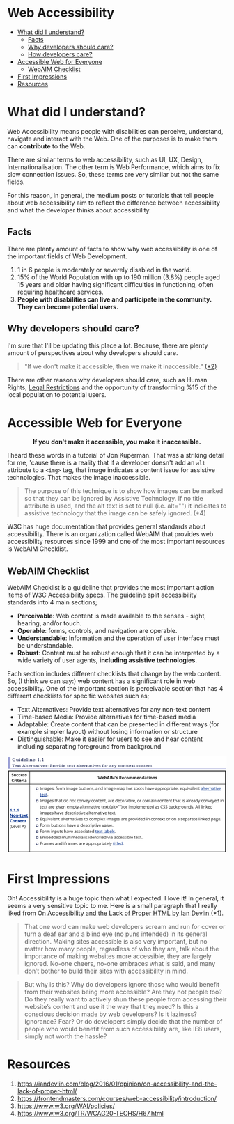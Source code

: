 # Web Accessibility
* [What did I understand?](#what-did-I-understand)
	* [Facts](#facts)
	* [Why developers should care?](#why-developers-should-care)
	* [How developers care?](#how-developers-care)
* [Accessible Web for Everyone](#accessible-web-for-everyone)
	* [WebAIM Checklist](#webaim-checklist)
* [First Impressions](#first-impressions)
* [Resources](#resources)

# What did I understand?
Web Accessibility means people with disabilities can perceive, understand, navigate and interact with the Web. One of the purposes is to make them can **contribute** to the Web. 

There are similar terms to web accessibility, such as UI, UX, Design, Internationalisation. The other term is Web Performance, which aims to fix slow connection issues. So, these terms are very similar but not the same fields. 

For this reason, In general, the medium posts or tutorials that tell people about web accessibility aim to reflect the difference between accessibility and what the developer thinks about accessibility. 

## Facts
There are plenty amount of facts to show why web accessibility is one of the important fields of Web Development.

1. 1 in 6 people is moderately or severely disabled in the world.
2. 15% of the World Population with up to 190 million (3.8%) people aged 15 years and older having significant difficulties in functioning, often requiring healthcare services.
3. **People with disabilities can live and participate in the community. They can become potential users.**

## Why developers should care?
I'm sure that I'll be updating this place a lot. Because, there are plenty amount of perspectives about why developers should care.

> "If we don't make it accessible, then we make it inaccessible." [(*2)](#resources)

There are other reasons why developers should care, such as Human Rights, [Legal Restrictions](https://www.w3.org/WAI/policies/ "Legal Restrictions") and the opportunity of transforming %15 of the local population to potential users. 

# Accessible Web for Everyone

**<p align="center"> If you don't make it accessible, you make it inaccessible.</p>**

I heard these words in a tutorial of Jon Kuperman. That was a striking detail for me, 'cause there is a reality that if a developer doesn't add an `alt` attribute to a `<img>` tag, that image indicates a content issue for assistive technologies. That makes the image inaccessible. 

> The purpose of this technique is to show how images can be marked so that they can be ignored by Assistive Technology. If no title attribute is used, and the alt text is set to null (i.e. alt="") it indicates to assistive technology that the image can be safely ignored. (*4) 

W3C has huge documentation that provides general standards about accessibility. There is an organization called WebAIM that provides web accessibility resources since 1999 and one of the most important resources is WebAIM Checklist.

## WebAIM Checklist
WebAIM Checklist is a guideline that provides the most important action items of W3C Accessibility specs. The guideline split accessibility standards into 4 main sections;

* **Perceivable**: Web content is made available to the senses - sight, hearing, and/or touch.
* **Operable**: forms, controls, and navigation are operable.
* **Understandable**: Information and the operation of user interface must be understandable.
* **Robust**: Content must be robust enough that it can be interpreted by a wide variety of user agents, **including assistive technologies.**

Each section includes different checklists that change by the web content. So, (I think we can say:) web content has a significant role in web accessibility. One of the important section is perceivable section that has 4 different checklists for specific websites such as;

* Text Alternatives: Provide text alternatives for any non-text content
* Time-based Media: Provide alternatives for time-based media
* Adaptable: Create content that can be presented in different ways (for example simpler layout) without losing information or structure
* Distinguishable: Make it easier for users to see and hear content including separating foreground from background

![WebAIM Checklist](imgs/webaim-checklist.png "Text Alternatives: Provide text alternatives for any non-text content")

# First Impressions
Oh! Accessibility is a huge topic than what I expected. I love it! In general, it seems a very sensitive topic to me. Here is a small paragraph that I really liked from [On Accessibility and the Lack of Proper HTML by Ian Devlin (*1)](https://iandevlin.com/blog/2016/01/opinion/on-accessibility-and-the-lack-of-proper-html/ "(*1)").
 
> That one word can make web developers scream and run for cover or turn a deaf ear and a blind eye (no puns intended) in its general direction. Making sites accessible is also very important, but no matter how many people, regardless of who they are, talk about the importance of making websites more accessible, they are largely ignored. No-one cheers, no-one embraces what is said, and many don’t bother to build their sites with accessibility in mind.

> But why is this? Why do developers ignore those who would benefit from their websites being more accessible? Are they not people too? Do they really want to actively shun these people from accessing their website’s content and use it the way that they need? Is this a conscious decision made by web developers? Is it laziness? Ignorance? Fear? Or do developers simply decide that the number of people who would benefit from such accessibility are, like IE8 users, simply not worth the hassle?

# Resources

1. https://iandevlin.com/blog/2016/01/opinion/on-accessibility-and-the-lack-of-proper-html/
2. https://frontendmasters.com/courses/web-accessibility/introduction/
3. https://www.w3.org/WAI/policies/
4. https://www.w3.org/TR/WCAG20-TECHS/H67.html
